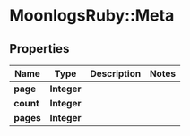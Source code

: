 # MoonlogsRuby::Meta

## Properties
Name | Type | Description | Notes
------------ | ------------- | ------------- | -------------
**page** | **Integer** |  | 
**count** | **Integer** |  | 
**pages** | **Integer** |  | 

